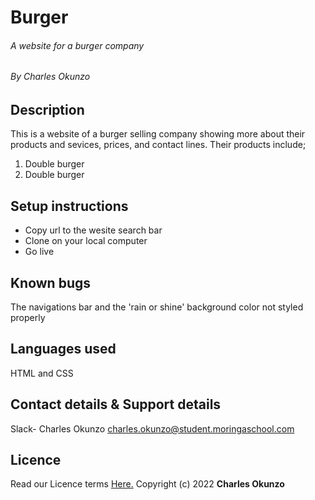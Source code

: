 # Burger
###### A website for a burger company
###### By Charles Okunzo

## Description
This is a website of a burger selling company showing more about their products and sevices, prices, and contact lines.
Their products include;
1. Double burger
2. Double burger
## Setup instructions
* Copy url to the wesite search bar
* Clone on your local computer
* Go live
## Known bugs
The navigations bar  and the 'rain or shine' background color not styled properly
## Languages used
HTML and CSS
## Contact details & Support details
Slack- Charles Okunzo [charles.okunzo@student.moringaschool.com](mailto:charles.okunzo@student.moringaschool.com)
## Licence
Read our Licence terms [Here.](https://github.com/charles-okunzo/pre-prep24_project_1/licence)
Copyright (c) 2022 **Charles Okunzo**
